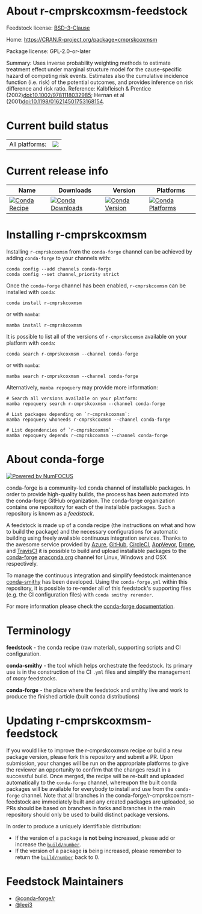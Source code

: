 About r-cmprskcoxmsm-feedstock
==============================

Feedstock license: [BSD-3-Clause](https://github.com/conda-forge/r-cmprskcoxmsm-feedstock/blob/main/LICENSE.txt)

Home: https://CRAN.R-project.org/package=cmprskcoxmsm

Package license: GPL-2.0-or-later

Summary: Uses inverse probability weighting methods to estimate treatment effect under marginal structure model for the cause-specific hazard of competing risk events. Estimates also the cumulative incidence function (i.e. risk) of the potential outcomes, and provides inference on risk difference and risk ratio. Reference: Kalbfleisch & Prentice (2002)<doi:10.1002/9781118032985>; Hernan et al (2001)<doi:10.1198/016214501753168154>.

Current build status
====================


<table><tr><td>All platforms:</td>
    <td>
      <a href="https://dev.azure.com/conda-forge/feedstock-builds/_build/latest?definitionId=19401&branchName=main">
        <img src="https://dev.azure.com/conda-forge/feedstock-builds/_apis/build/status/r-cmprskcoxmsm-feedstock?branchName=main">
      </a>
    </td>
  </tr>
</table>

Current release info
====================

| Name | Downloads | Version | Platforms |
| --- | --- | --- | --- |
| [![Conda Recipe](https://img.shields.io/badge/recipe-r--cmprskcoxmsm-green.svg)](https://anaconda.org/conda-forge/r-cmprskcoxmsm) | [![Conda Downloads](https://img.shields.io/conda/dn/conda-forge/r-cmprskcoxmsm.svg)](https://anaconda.org/conda-forge/r-cmprskcoxmsm) | [![Conda Version](https://img.shields.io/conda/vn/conda-forge/r-cmprskcoxmsm.svg)](https://anaconda.org/conda-forge/r-cmprskcoxmsm) | [![Conda Platforms](https://img.shields.io/conda/pn/conda-forge/r-cmprskcoxmsm.svg)](https://anaconda.org/conda-forge/r-cmprskcoxmsm) |

Installing r-cmprskcoxmsm
=========================

Installing `r-cmprskcoxmsm` from the `conda-forge` channel can be achieved by adding `conda-forge` to your channels with:

```
conda config --add channels conda-forge
conda config --set channel_priority strict
```

Once the `conda-forge` channel has been enabled, `r-cmprskcoxmsm` can be installed with `conda`:

```
conda install r-cmprskcoxmsm
```

or with `mamba`:

```
mamba install r-cmprskcoxmsm
```

It is possible to list all of the versions of `r-cmprskcoxmsm` available on your platform with `conda`:

```
conda search r-cmprskcoxmsm --channel conda-forge
```

or with `mamba`:

```
mamba search r-cmprskcoxmsm --channel conda-forge
```

Alternatively, `mamba repoquery` may provide more information:

```
# Search all versions available on your platform:
mamba repoquery search r-cmprskcoxmsm --channel conda-forge

# List packages depending on `r-cmprskcoxmsm`:
mamba repoquery whoneeds r-cmprskcoxmsm --channel conda-forge

# List dependencies of `r-cmprskcoxmsm`:
mamba repoquery depends r-cmprskcoxmsm --channel conda-forge
```


About conda-forge
=================

[![Powered by
NumFOCUS](https://img.shields.io/badge/powered%20by-NumFOCUS-orange.svg?style=flat&colorA=E1523D&colorB=007D8A)](https://numfocus.org)

conda-forge is a community-led conda channel of installable packages.
In order to provide high-quality builds, the process has been automated into the
conda-forge GitHub organization. The conda-forge organization contains one repository
for each of the installable packages. Such a repository is known as a *feedstock*.

A feedstock is made up of a conda recipe (the instructions on what and how to build
the package) and the necessary configurations for automatic building using freely
available continuous integration services. Thanks to the awesome service provided by
[Azure](https://azure.microsoft.com/en-us/services/devops/), [GitHub](https://github.com/),
[CircleCI](https://circleci.com/), [AppVeyor](https://www.appveyor.com/),
[Drone](https://cloud.drone.io/welcome), and [TravisCI](https://travis-ci.com/)
it is possible to build and upload installable packages to the
[conda-forge](https://anaconda.org/conda-forge) [anaconda.org](https://anaconda.org/)
channel for Linux, Windows and OSX respectively.

To manage the continuous integration and simplify feedstock maintenance
[conda-smithy](https://github.com/conda-forge/conda-smithy) has been developed.
Using the ``conda-forge.yml`` within this repository, it is possible to re-render all of
this feedstock's supporting files (e.g. the CI configuration files) with ``conda smithy rerender``.

For more information please check the [conda-forge documentation](https://conda-forge.org/docs/).

Terminology
===========

**feedstock** - the conda recipe (raw material), supporting scripts and CI configuration.

**conda-smithy** - the tool which helps orchestrate the feedstock.
                   Its primary use is in the construction of the CI ``.yml`` files
                   and simplify the management of *many* feedstocks.

**conda-forge** - the place where the feedstock and smithy live and work to
                  produce the finished article (built conda distributions)


Updating r-cmprskcoxmsm-feedstock
=================================

If you would like to improve the r-cmprskcoxmsm recipe or build a new
package version, please fork this repository and submit a PR. Upon submission,
your changes will be run on the appropriate platforms to give the reviewer an
opportunity to confirm that the changes result in a successful build. Once
merged, the recipe will be re-built and uploaded automatically to the
`conda-forge` channel, whereupon the built conda packages will be available for
everybody to install and use from the `conda-forge` channel.
Note that all branches in the conda-forge/r-cmprskcoxmsm-feedstock are
immediately built and any created packages are uploaded, so PRs should be based
on branches in forks and branches in the main repository should only be used to
build distinct package versions.

In order to produce a uniquely identifiable distribution:
 * If the version of a package **is not** being increased, please add or increase
   the [``build/number``](https://docs.conda.io/projects/conda-build/en/latest/resources/define-metadata.html#build-number-and-string).
 * If the version of a package **is** being increased, please remember to return
   the [``build/number``](https://docs.conda.io/projects/conda-build/en/latest/resources/define-metadata.html#build-number-and-string)
   back to 0.

Feedstock Maintainers
=====================

* [@conda-forge/r](https://github.com/orgs/conda-forge/teams/r/)
* [@leej3](https://github.com/leej3/)

